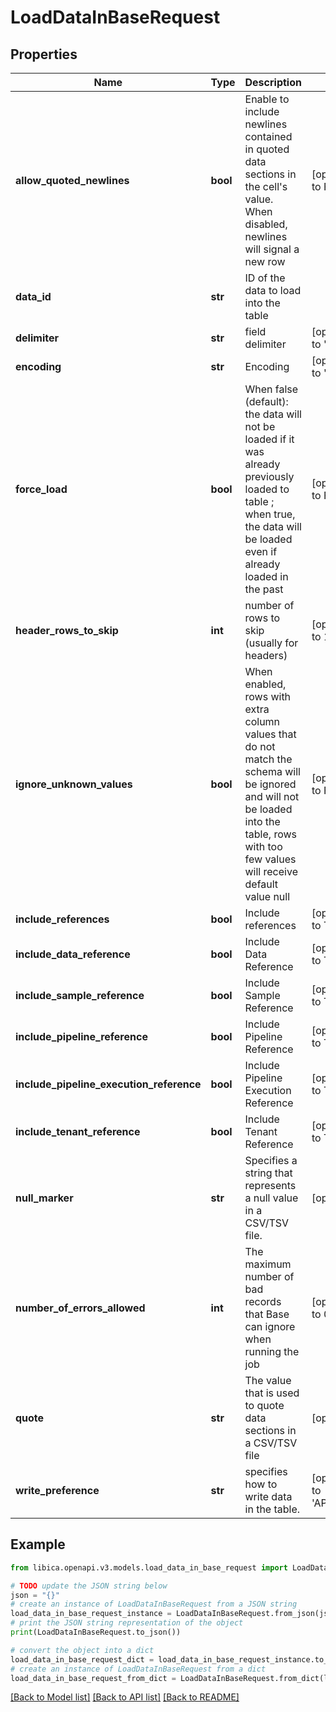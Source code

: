 # LoadDataInBaseRequest


## Properties

Name | Type | Description | Notes
------------ | ------------- | ------------- | -------------
**allow_quoted_newlines** | **bool** | Enable to include newlines contained in quoted data sections in the cell&#39;s value. When disabled, newlines will signal a new row | [optional] [default to False]
**data_id** | **str** | ID of the data to load into the table | 
**delimiter** | **str** | field delimiter | [optional] [default to ',']
**encoding** | **str** | Encoding | [optional] [default to 'UTF8']
**force_load** | **bool** | When false (default): the data will not be loaded if it was already previously loaded to table ; when true, the data will be loaded even if already loaded in the past | [optional] [default to False]
**header_rows_to_skip** | **int** | number of rows to skip (usually for headers) | [optional] [default to 1]
**ignore_unknown_values** | **bool** | When enabled, rows with extra column values that do not match the schema will be ignored and will not be loaded into the table, rows with too few values will receive default value null | [optional] [default to False]
**include_references** | **bool** | Include references | [optional] [default to True]
**include_data_reference** | **bool** | Include Data Reference | [optional] [default to True]
**include_sample_reference** | **bool** | Include Sample Reference | [optional] [default to True]
**include_pipeline_reference** | **bool** | Include Pipeline Reference | [optional] [default to True]
**include_pipeline_execution_reference** | **bool** | Include Pipeline Execution Reference | [optional] [default to True]
**include_tenant_reference** | **bool** | Include Tenant Reference | [optional] [default to True]
**null_marker** | **str** | Specifies a string that represents a null value in a CSV/TSV file. | [optional] 
**number_of_errors_allowed** | **int** | The maximum number of bad records that Base can ignore when running the job | [optional] [default to 0]
**quote** | **str** | The value that is used to quote data sections in a CSV/TSV file | [optional] 
**write_preference** | **str** | specifies how to write data in the table. | [optional] [default to 'APPENDTOTABLE']

## Example

```python
from libica.openapi.v3.models.load_data_in_base_request import LoadDataInBaseRequest

# TODO update the JSON string below
json = "{}"
# create an instance of LoadDataInBaseRequest from a JSON string
load_data_in_base_request_instance = LoadDataInBaseRequest.from_json(json)
# print the JSON string representation of the object
print(LoadDataInBaseRequest.to_json())

# convert the object into a dict
load_data_in_base_request_dict = load_data_in_base_request_instance.to_dict()
# create an instance of LoadDataInBaseRequest from a dict
load_data_in_base_request_from_dict = LoadDataInBaseRequest.from_dict(load_data_in_base_request_dict)
```
[[Back to Model list]](../README.md#documentation-for-models) [[Back to API list]](../README.md#documentation-for-api-endpoints) [[Back to README]](../README.md)


